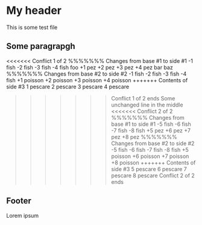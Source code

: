# My header

This is some test file

## Some paragrapgh
<<<<<<< Conflict 1 of 2
%%%%%%% Changes from base #1 to side #1
-1 fish
-2 fish
-3 fish
-4 fish
foo
+1 pez
+2 pez
+3 pez
+4 pez
bar
baz
%%%%%%% Changes from base #2 to side #2
-1 fish
-2 fish
-3 fish
-4 fish
+1 poisson
+2 poisson
+3 poisson
+4 poisson
+++++++ Contents of side #3
1 pescare
2 pescare
3 pescare
4 pescare
>>>>>>> Conflict 1 of 2 ends
Some unchanged line in the middle
<<<<<<< Conflict 2 of 2
%%%%%%% Changes from base #1 to side #1
-5 fish
-6 fish
-7 fish
-8 fish
+5 pez
+6 pez
+7 pez
+8 pez
%%%%%%% Changes from base #2 to side #2
-5 fish
-6 fish
-7 fish
-8 fish
+5 poisson
+6 poisson
+7 poisson
+8 poisson
+++++++ Contents of side #3
5 pescare
6 pescare
7 pescare
8 pescare
>>>>>>> Conflict 2 of 2 ends

## Footer

Lorem ipsum
